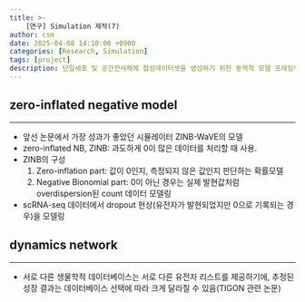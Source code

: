 ```yaml
---
title: >-
    [연구] Simulation 제작(7)
author: csm
date: 2025-04-08 14:10:00 +0900
categories: [Research, Simulation]
tags: [project]
description: 단일세포 및 공간전사체에 합성데이터셋을 생성하기 위한 동역학 모델 프레임워크
---
```


## zero-inflated negative model
---
- 앞선 논문에서 가장 성과가 좋았던 시뮬레이터 ZINB-WaVE의 모델
- zero-inflated NB, ZINB: 과도하게 0이 많은 데이터를 처리할 때 사용.
- ZINB의 구성
    1. Zero-inflation part: 값이 0인지, 측정되지 않은 값인지 판단하는 확률모델
    2. Negative Bionomial part: 0이 아닌 경우는 실제 발현값처럼 overdispersion된 count 데이터 모델링
- scRNA-seq 데이터에서 dropout 현상(유전자가 발현되었지만 0으로 기록되는 경우)을 모델링

## dynamics network
---
- 서로 다른 생물학적 데이터베이스는 서로 다른 유전자 리스트를 제공하기에, 추정된 성장 결과는 데이터베이스 선택에 따라 크게 달라질 수 있음(TIGON 관련 논문)